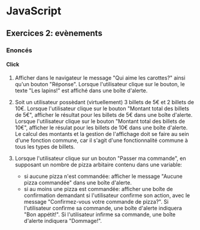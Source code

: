 # JavaScript

## Exercices 2: evènements

### Enoncés

#### Click

 1. Afficher dans le navigateur le message "Qui aime les carottes?" ainsi qu'un bouton "Réponse". Lorsque l'utilisateur clique sur le bouton, le texte "Les lapins!" est affiché dans une boîte d'alerte.

 2. Soit un utilisateur possèdant (virtuellement) 3 billets de 5€ et 2 billets de 10€. Lorsque l'utilisateur clique sur le bouton "Montant total des billets de 5€", afficher le résultat pour les billets de 5€ dans une boîte d'alerte. Lorsque l'utilisateur clique sur le bouton "Montant total des billets de 10€", afficher le résulat pour les billets de 10€ dans une boîte d'alerte. Le calcul des montants et la gestion de l'affichage doit se faire au sein d'une fonction commune, car il s'agit d'une fonctionnalité commune à tous les types de billets.

 3. Lorsque l'utilisateur clique sur un bouton "Passer ma commande", en supposant un nombre de pizza arbitaire contenu dans une variable:
    - si aucune pizza n'est commandée: afficher le message "Aucune pizza commandée" dans une boîte d'alerte.
    - si au moins une pizza est commandée: afficher une boîte de confirmation demandant si l'utilisateur confirme son action, avec le message "Confirmez-vous votre commande de pizza?". Si l'utilisateur confirme sa commande, une boîte d'alerte indiquera "Bon appétit!". Si l'utilisateur infirme sa commande, une boîte d'alerte indiquera "Dommage!".
